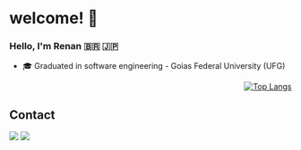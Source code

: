 # welcome! 👋

### Hello, I'm Renan :brazil: :jp:

  - 🎓 Graduated in software engineering - Goias Federal University (UFG)

 <div align="right">
 
 [![Top Langs](https://github-readme-stats.vercel.app/api/top-langs/?username=RenanOfugi&layout=compact&theme=tokyonight)](https://github.com/RenanOfugi)
 </div>
  
## Contact

[![](https://img.shields.io/badge/LinkedIn-0077B5?style=for-the-badge&logo=linkedin&logoColor=white)](https://www.linkedin.com/in/renan-ofugi/)
[![](https://img.shields.io/badge/WhatsApp-25D366?style=for-the-badge&logo=whatsapp&logoColor=white)](https://api.whatsapp.com/send/?phone=5562995092710&text&app_absent=0)


